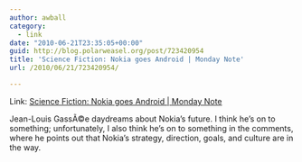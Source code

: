 ```yaml
---
author: awball
category:
  - link
date: "2010-06-21T23:35:05+00:00"
guid: http://blog.polarweasel.org/post/723420954
title: 'Science Fiction: Nokia goes Android | Monday Note'
url: /2010/06/21/723420954/

---
```

Link: [Science Fiction: Nokia goes Android \| Monday Note](http://www.mondaynote.com/2010/06/20/science-fiction-nokia-goes-android/)

Jean-Louis GassÃ©e daydreams about Nokia’s future. I think he’s on to something; unfortunately, I also think he’s on to something in the comments, where he points out that Nokia’s strategy, direction, goals, and culture are in the way.
